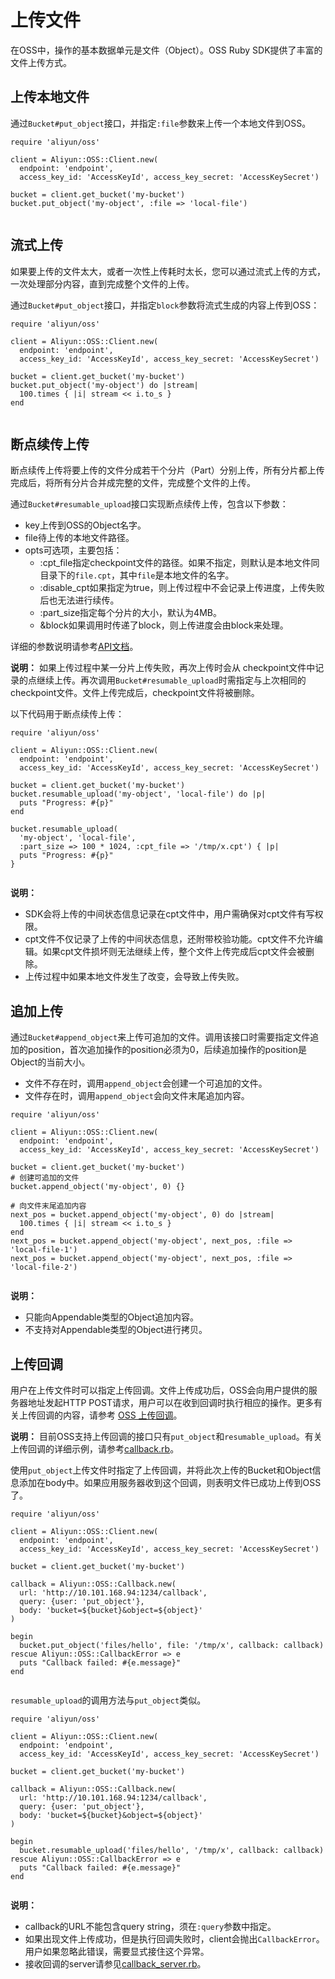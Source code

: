 # 上传文件

在OSS中，操作的基本数据单元是文件（Object）。OSS Ruby SDK提供了丰富的文件上传方式。

## 上传本地文件

通过`Bucket#put_object`接口，并指定`:file`参数来上传一个本地文件到OSS。

```
require 'aliyun/oss'

client = Aliyun::OSS::Client.new(
  endpoint: 'endpoint',
  access_key_id: 'AccessKeyId', access_key_secret: 'AccessKeySecret')

bucket = client.get_bucket('my-bucket')
bucket.put_object('my-object', :file => 'local-file')
            
```

## 流式上传

如果要上传的文件太大，或者一次性上传耗时太长，您可以通过流式上传的方式，一次处理部分内容，直到完成整个文件的上传。

通过`Bucket#put_object`接口，并指定`block`参数将流式生成的内容上传到OSS：

```
require 'aliyun/oss'

client = Aliyun::OSS::Client.new(
  endpoint: 'endpoint',
  access_key_id: 'AccessKeyId', access_key_secret: 'AccessKeySecret')

bucket = client.get_bucket('my-bucket')
bucket.put_object('my-object') do |stream|
  100.times { |i| stream << i.to_s }
end
            
```

## 断点续传上传

断点续传上传将要上传的文件分成若干个分片（Part）分别上传，所有分片都上传完成后，将所有分片合并成完整的文件，完成整个文件的上传。

通过`Bucket#resumable_upload`接口实现断点续传上传，包含以下参数：

-   key上传到OSS的Object名字。
-   file待上传的本地文件路径。
-   opts可选项，主要包括：
    -   :cpt\_file指定checkpoint文件的路径。如果不指定，则默认是本地文件同目录下的`file.cpt`，其中`file`是本地文件的名字。
    -   :disable\_cpt如果指定为true，则上传过程中不会记录上传进度，上传失败后也无法进行续传。
    -   :part\_size指定每个分片的大小，默认为4MB。
    -   &block如果调用时传递了block，则上传进度会由block来处理。

详细的参数说明请参考[API文档](http://www.rubydoc.info/gems/aliyun-sdk/)。

**说明：** 如果上传过程中某一分片上传失败，再次上传时会从 checkpoint文件中记录的点继续上传。再次调用`Bucket#resumable_upload`时需指定与上次相同的checkpoint文件。文件上传完成后，checkpoint文件将被删除。

以下代码用于断点续传上传：

```
require 'aliyun/oss'

client = Aliyun::OSS::Client.new(
  endpoint: 'endpoint',
  access_key_id: 'AccessKeyId', access_key_secret: 'AccessKeySecret')

bucket = client.get_bucket('my-bucket')
bucket.resumable_upload('my-object', 'local-file') do |p|
  puts "Progress: #{p}"
end

bucket.resumable_upload(
  'my-object', 'local-file',
  :part_size => 100 * 1024, :cpt_file => '/tmp/x.cpt') { |p|
  puts "Progress: #{p}"
}
            
```

**说明：**

-   SDK会将上传的中间状态信息记录在cpt文件中，用户需确保对cpt文件有写权限。
-   cpt文件不仅记录了上传的中间状态信息，还附带校验功能。cpt文件不允许编辑。如果cpt文件损坏则无法继续上传，整个文件上传完成后cpt文件会被删除。
-   上传过程中如果本地文件发生了改变，会导致上传失败。

## 追加上传

通过`Bucket#append_object`来上传可追加的文件。调用该接口时需要指定文件追加的position，首次追加操作的position必须为0，后续追加操作的position是Object的当前大小。

-   文件不存在时，调用`append_object`会创建一个可追加的文件。
-   文件存在时，调用`append_object`会向文件末尾追加内容。

```
require 'aliyun/oss'

client = Aliyun::OSS::Client.new(
  endpoint: 'endpoint',
  access_key_id: 'AccessKeyId', access_key_secret: 'AccessKeySecret')

bucket = client.get_bucket('my-bucket')
# 创建可追加的文件
bucket.append_object('my-object', 0) {}

# 向文件末尾追加内容
next_pos = bucket.append_object('my-object', 0) do |stream|
  100.times { |i| stream << i.to_s }
end
next_pos = bucket.append_object('my-object', next_pos, :file => 'local-file-1')
next_pos = bucket.append_object('my-object', next_pos, :file => 'local-file-2')
            
```

**说明：**

-   只能向Appendable类型的Object追加内容。
-   不支持对Appendable类型的Object进行拷贝。

## 上传回调

用户在上传文件时可以指定上传回调。文件上传成功后，OSS会向用户提供的服务器地址发起HTTP POST请求，用户可以在收到回调时执行相应的操作。更多有关上传回调的内容，请参考 [OSS 上传回调](/intl.zh-CN/开发指南/对象/文件（Object）/上传文件（Object）/上传回调.md)。

**说明：** 目前OSS支持上传回调的接口只有`put_object`和`resumable_upload`。有关上传回调的详细示例，请参考[callback.rb](https://github.com/aliyun/aliyun-oss-ruby-sdk/blob/v0.3.0/examples/aliyun/oss/callback.rb)。

使用`put_object`上传文件时指定了上传回调，并将此次上传的Bucket和Object信息添加在body中。如果应用服务器收到这个回调，则表明文件已成功上传到OSS了。

```
require 'aliyun/oss'

client = Aliyun::OSS::Client.new(
  endpoint: 'endpoint',
  access_key_id: 'AccessKeyId', access_key_secret: 'AccessKeySecret')

bucket = client.get_bucket('my-bucket')

callback = Aliyun::OSS::Callback.new(
  url: 'http://10.101.168.94:1234/callback',
  query: {user: 'put_object'},
  body: 'bucket=${bucket}&object=${object}'
)

begin
  bucket.put_object('files/hello', file: '/tmp/x', callback: callback)
rescue Aliyun::OSS::CallbackError => e
  puts "Callback failed: #{e.message}"
end
            
```

`resumable_upload`的调用方法与`put_object`类似。

```
require 'aliyun/oss'

client = Aliyun::OSS::Client.new(
  endpoint: 'endpoint',
  access_key_id: 'AccessKeyId', access_key_secret: 'AccessKeySecret')

bucket = client.get_bucket('my-bucket')

callback = Aliyun::OSS::Callback.new(
  url: 'http://10.101.168.94:1234/callback',
  query: {user: 'put_object'},
  body: 'bucket=${bucket}&object=${object}'
)

begin
  bucket.resumable_upload('files/hello', '/tmp/x', callback: callback)
rescue Aliyun::OSS::CallbackError => e
  puts "Callback failed: #{e.message}"
end
            
```

**说明：**

-   callback的URL不能包含query string，须在`:query`参数中指定。
-   如果出现文件上传成功，但是执行回调失败时，client会抛出`CallbackError`。用户如果忽略此错误，需要显式接住这个异常。
-   接收回调的server请参见[callback\_server.rb](https://github.com/aliyun/aliyun-oss-ruby-sdk/blob/v0.3.0/rails/aliyun_oss_callback_server.rb)。

